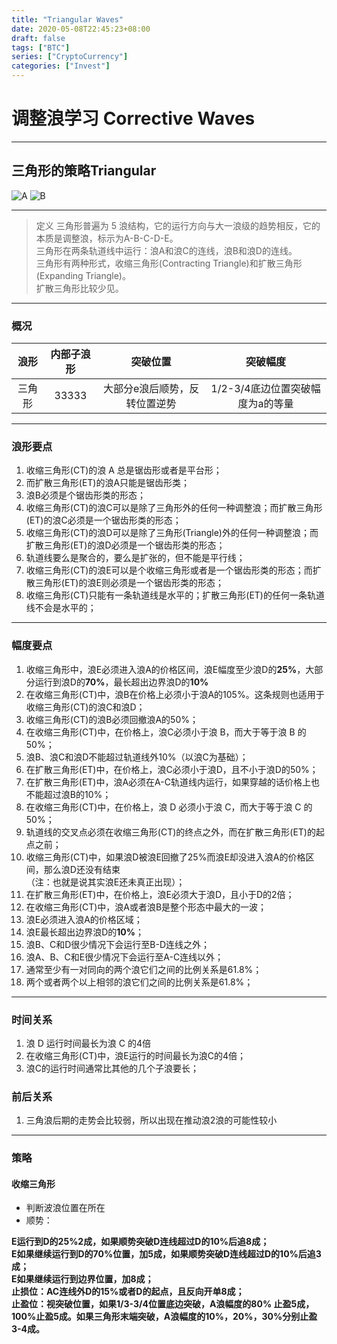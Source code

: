 ```yaml
--- 
title: "Triangular Waves" 
date: 2020-05-08T22:45:23+08:00 
draft: false
tags: ["BTC"]
series: ["CryptoCurrency"]
categories: ["Invest"]
---
```

<!--more-->
# 调整浪学习 Corrective Waves
***
## 三角形的策略Triangular
![A](/img/tri-1.png)
![B](/img/tri-2.png)
***
> 定义
三角形普遍为 5 浪结构，它的运行方向与大一浪级的趋势相反，它的本质是调整浪，标示为A-B-C-D-E。  
三角形在两条轨道线中运行：浪A和浪C的连线，浪B和浪D的连线。  
三角形有两种形式，收缩三角形(Contracting Triangle)和扩散三角形(Expanding Triangle)。  
扩散三角形比较少见。

*** 
### 概况
|浪形|内部子浪形|突破位置|突破幅度|  
|:---:|:---:|:---:|:---:|  
|三角形|33333|大部分e浪后顺势，反转位置逆势|1/2-3/4底边位置突破幅度为a的等量|  

*** 
### 浪形要点  
1. 收缩三角形(CT)的浪 A 总是锯齿形或者是平台形；  
2. 而扩散三角形(ET)的浪A只能是锯齿形类；  
3. 浪B必须是个锯齿形类的形态；  
4. 收缩三角形(CT)的浪C可以是除了三角形外的任何一种调整浪；而扩散三角形(ET)的浪C必须是一个锯齿形类的形态；  
5. 收缩三角形(CT)的浪D可以是除了三角形(Triangle)外的任何一种调整浪；而扩散三角形(ET)的浪D必须是一个锯齿形类的形态；  
6. 轨道线要么是聚合的，要么是扩张的，但不能是平行线；  
7. 收缩三角形(CT)的浪E可以是个收缩三角形或者是一个锯齿形类的形态；而扩散三角形(ET)的浪E则必须是一个锯齿形类的形态；  
8. 收缩三角形(CT)只能有一条轨道线是水平的；扩散三角形(ET)的任何一条轨道线不会是水平的；  

***
### 幅度要点  
1. 收缩三角形中，浪E必须进入浪A的价格区间，浪E幅度至少浪D的**25%**，大部分运行到浪D的**70%**，最长超出边界浪D的**10%**  
2. 在收缩三角形(CT)中，浪B在价格上必须小于浪A的105%。这条规则也适用于收缩三角形(CT)的浪C和浪D；   
3. 收缩三角形(CT)的浪B必须回撤浪A的50%；  
4. 在收缩三角形(CT)中，在价格上，浪C必须小于浪 B，而大于等于浪 B 的 50%；  
5. 浪B、浪C和浪D不能超过轨道线外10%（以浪C为基础）；  
6. 在扩散三角形(ET)中，在价格上，浪C必须小于浪D，且不小于浪D的50%；  
7. 在扩散三角形(ET)中，浪A必须在A-C轨道线内运行，如果穿越的话价格上也不能超过浪B的10%；   
8. 在收缩三角形(CT)中，在价格上，浪 D 必须小于浪 C，而大于等于浪 C 的 50%；  
9. 轨道线的交叉点必须在收缩三角形(CT)的终点之外，而在扩散三角形(ET)的起点之前；  
10. 收缩三角形(CT)中，如果浪D被浪E回撤了25%而浪E却没进入浪A的价格区间，那么浪D还没有结束  
（注：也就是说其实浪E还未真正出现）；   
11. 在扩散三角形(ET)中，在价格上，浪E必须大于浪D，且小于D的2倍；  
12. 在收缩三角形(CT)中，浪A或者浪B是整个形态中最大的一波；
13. 浪E必须进入浪A的价格区域；  
14. 浪E最长超出边界浪D的**10%**；  
15. 浪B、C和D很少情况下会运行至B-D连线之外；  
16. 浪A、B、C和E很少情况下会运行至A-C连线以外；   
17. 通常至少有一对同向的两个浪它们之间的比例关系是61.8%；  
18. 两个或者两个以上相邻的浪它们之间的比例关系是61.8%；

*** 

### 时间关系
1. 浪 D 运行时间最长为浪 C 的4倍  
2. 在收缩三角形(CT)中，浪E运行的时间最长为浪C的4倍；  
3. 浪C的运行时间通常比其他的几个子浪要长；  

### 前后关系
1. 三角浪后期的走势会比较弱，所以出现在推动浪2浪的可能性较小  

*** 
### 策略
#### 收缩三角形
- 判断波浪位置在所在
- 顺势： 

**E运行到D的25%2成，如果顺势突破D连线超过D的10%后追8成；**  
**E如果继续运行到D的70%位置，加5成，如果顺势突破D连线超过D的10%后追3成；**  
**E如果继续运行到边界位置，加8成；**  
**止损位：AC连线外D的15%或者D的起点，且反向开单8成；**  
**止盈位：视突破位置，如果1/3-3/4位置底边突破，A浪幅度的80% 止盈5成，100%止盈5成。如果三角形末端突破，A浪幅度的10%，20%，30%分别止盈3-4成。**


